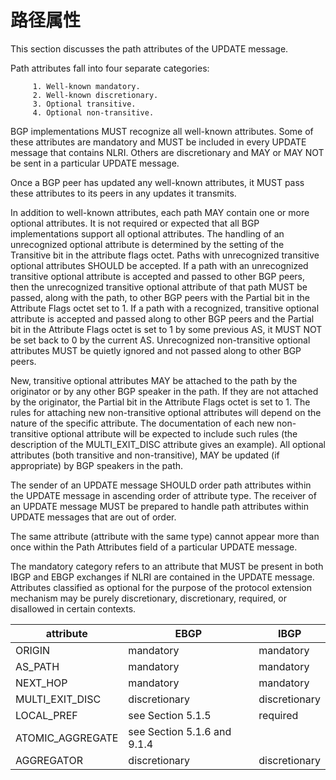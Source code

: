 # 路径属性

   This section discusses the path attributes of the UPDATE message.

   Path attributes fall into four separate categories:

         1. Well-known mandatory.
         2. Well-known discretionary.
         3. Optional transitive.
         4. Optional non-transitive.

   BGP implementations MUST recognize all well-known attributes.  Some
   of these attributes are mandatory and MUST be included in every
   UPDATE message that contains NLRI.  Others are discretionary and MAY
   or MAY NOT be sent in a particular UPDATE message.

   Once a BGP peer has updated any well-known attributes, it MUST pass
   these attributes to its peers in any updates it transmits.

   In addition to well-known attributes, each path MAY contain one or
   more optional attributes.  It is not required or expected that all
   BGP implementations support all optional attributes.  The handling of
   an unrecognized optional attribute is determined by the setting of
   the Transitive bit in the attribute flags octet.  Paths with
   unrecognized transitive optional attributes SHOULD be accepted.  If a
   path with an unrecognized transitive optional attribute is accepted
   and passed to other BGP peers, then the unrecognized transitive
   optional attribute of that path MUST be passed, along with the path,
   to other BGP peers with the Partial bit in the Attribute Flags octet
   set to 1.  If a path with a recognized, transitive optional attribute
   is accepted and passed along to other BGP peers and the Partial bit
   in the Attribute Flags octet is set to 1 by some previous AS, it MUST
   NOT be set back to 0 by the current AS.  Unrecognized non-transitive
   optional attributes MUST be quietly ignored and not passed along to
   other BGP peers.

   New, transitive optional attributes MAY be attached to the path by
   the originator or by any other BGP speaker in the path.  If they are
   not attached by the originator, the Partial bit in the Attribute
   Flags octet is set to 1.  The rules for attaching new non-transitive
   optional attributes will depend on the nature of the specific
   attribute.  The documentation of each new non-transitive optional
   attribute will be expected to include such rules (the description of
   the MULTI_EXIT_DISC attribute gives an example).  All optional
   attributes (both transitive and non-transitive), MAY be updated (if
   appropriate) by BGP speakers in the path.

   The sender of an UPDATE message SHOULD order path attributes within
   the UPDATE message in ascending order of attribute type.  The
   receiver of an UPDATE message MUST be prepared to handle path
   attributes within UPDATE messages that are out of order.

   The same attribute (attribute with the same type) cannot appear more
   than once within the Path Attributes field of a particular UPDATE
   message.

   The mandatory category refers to an attribute that MUST be present in
   both IBGP and EBGP exchanges if NLRI are contained in the UPDATE
   message.  Attributes classified as optional for the purpose of the
   protocol extension mechanism may be purely discretionary,
   discretionary, required, or disallowed in certain contexts.

|attribute        |EBGP                    |IBGP
|-----------------|------------------------|--------
|ORIGIN           |mandatory               |mandatory
|AS_PATH          |mandatory               |mandatory
|NEXT_HOP         |mandatory               |mandatory
|MULTI_EXIT_DISC  |discretionary           |discretionary
|LOCAL_PREF       |see Section 5.1.5       |required
|ATOMIC_AGGREGATE |see Section 5.1.6 and 9.1.4
|AGGREGATOR       |discretionary           |discretionary

